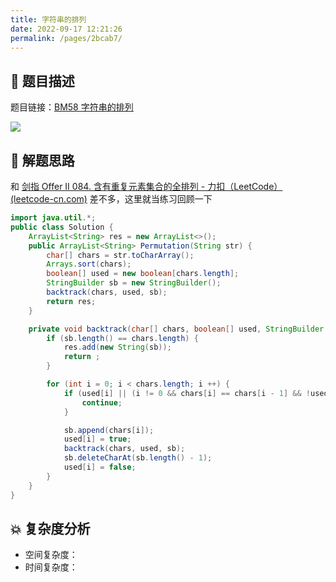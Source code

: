 ```yaml
---
title: 字符串的排列
date: 2022-09-17 12:21:26
permalink: /pages/2bcab7/
---
```

## 📃 题目描述

题目链接：[BM58 字符串的排列](https://www.nowcoder.com/practice/fe6b651b66ae47d7acce78ffdd9a96c7?tpId=295&tqId=23291&ru=/exam/oj&qru=/ta/format-top101/question-ranking&sourceUrl=%2Fexam%2Foj)

![](C:\Users\19124\AppData\Roaming\Typora\typora-user-images\image-20220917122203090.png)

## 🔔 解题思路

和 [剑指 Offer II 084. 含有重复元素集合的全排列 - 力扣（LeetCode） (leetcode-cn.com)](https://leetcode-cn.com/problems/7p8L0Z/) 差不多，这里就当练习回顾一下 


```java
import java.util.*;
public class Solution {
    ArrayList<String> res = new ArrayList<>();
    public ArrayList<String> Permutation(String str) {
        char[] chars = str.toCharArray();
        Arrays.sort(chars);
        boolean[] used = new boolean[chars.length];
        StringBuilder sb = new StringBuilder();
        backtrack(chars, used, sb);
        return res;
    }

    private void backtrack(char[] chars, boolean[] used, StringBuilder sb) {
        if (sb.length() == chars.length) {
            res.add(new String(sb));
            return ;
        }

        for (int i = 0; i < chars.length; i ++) {
            if (used[i] || (i != 0 && chars[i] == chars[i - 1] && !used[i - 1])) {
                continue;
            }

            sb.append(chars[i]);
            used[i] = true;
            backtrack(chars, used, sb);
            sb.deleteCharAt(sb.length() - 1);
            used[i] = false;
        }
    }
}
```

## 💥 复杂度分析

- 空间复杂度：
- 时间复杂度：

